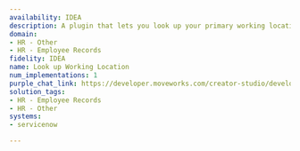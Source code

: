 ```yaml
---
availability: IDEA
description: A plugin that lets you look up your primary working location.
domain:
- HR - Other
- HR - Employee Records
fidelity: IDEA
name: Look up Working Location
num_implementations: 1
purple_chat_link: https://developer.moveworks.com/creator-studio/developer-tools/purple-chat/?conversation=%7B%22startTimestamp%22%3A%2211%3A43+AM%22%2C%22messages%22%3A%5B%7B%22role%22%3A%22user%22%2C%22parts%22%3A%5B%7B%22richText%22%3A%22What%27s+my+primary+working+location%3F%22%7D%5D%7D%2C%7B%22role%22%3A%22assistant%22%2C%22parts%22%3A%5B%7B%22reasoningSteps%22%3A%5B%7B%22status%22%3A%22success%22%2C%22richText%22%3A%22%3Cp%3E%E2%9C%85+Working+on+%3Cb%3EMy+Primary+Working+Location%3C%2Fb%3E%3Cbr%3E%E2%8F%B3+Calling+Plugin+%3Cb%3ELookup+Working+Location%3C%2Fb%3E%3C%2Fp%3E%22%7D%5D%7D%2C%7B%22richText%22%3A%22%3Cp%3EYour+primary+working+location+is%3A%3Cbr%3E%3Cb%3ELocation+Name%3A%3C%2Fb%3E+234+-+Hyderabad+-+Office+%3Cbr%3E%3Cb%3ECity%3A%3C%2Fb%3E+HYDERABAD%3Cbr%3E%3Cb%3ECountry%3A%3C%2Fb%3E+IN%3C%2Fp%3E%22%7D%5D%7D%5D%7D
solution_tags:
- HR - Employee Records
- HR - Other
systems:
- servicenow

---
```

